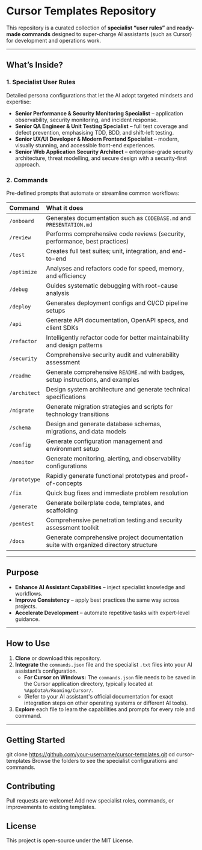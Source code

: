 # Cursor Templates Repository

This repository is a curated collection of **specialist “user rules”** and **ready-made commands** designed to super-charge AI assistants (such as Cursor) for development and operations work.

---

## What’s Inside?

### 1. Specialist User Rules

Detailed persona configurations that let the AI adopt targeted mindsets and expertise:

- **Senior Performance & Security Monitoring Specialist** – application observability, security monitoring, and incident response.  
- **Senior QA Engineer & Unit Testing Specialist** – full test coverage and defect prevention, emphasising TDD, BDD, and shift-left testing.  
- **Senior UX/UI Developer & Modern Frontend Specialist** – modern, visually stunning, and accessible front-end experiences.  
- **Senior Web Application Security Architect** – enterprise-grade security architecture, threat modelling, and secure design with a security-first approach.  

### 2. Commands

Pre-defined prompts that automate or streamline common workflows:

| Command     | What it does                                                                  |
| :---------- | :---------------------------------------------------------------------------- |
| `/onboard`  | Generates documentation such as `CODEBASE.md` and `PRESENTATION.md`           |
| `/review`   | Performs comprehensive code reviews (security, performance, best practices)   |
| `/test`     | Creates full test suites; unit, integration, and end-to-end                 |
| `/optimize` | Analyses and refactors code for speed, memory, and efficiency                 |
| `/debug`    | Guides systematic debugging with root-cause analysis                          |
| `/deploy`   | Generates deployment configs and CI/CD pipeline setups                        |
| `/api`      | Generate API documentation, OpenAPI specs, and client SDKs                    |
| `/refactor` | Intelligently refactor code for better maintainability and design patterns    |
| `/security` | Comprehensive security audit and vulnerability assessment                     |
| `/readme`   | Generate comprehensive `README.md` with badges, setup instructions, and examples |
| `/architect`| Design system architecture and generate technical specifications              |
| `/migrate`  | Generate migration strategies and scripts for technology transitions          |
| `/schema`   | Design and generate database schemas, migrations, and data models             |
| `/config`   | Generate configuration management and environment setup                       |
| `/monitor`  | Generate monitoring, alerting, and observability configurations               |
| `/prototype`| Rapidly generate functional prototypes and proof-of-concepts                  |
| `/fix`      | Quick bug fixes and immediate problem resolution                              |
| `/generate` | Generate boilerplate code, templates, and scaffolding                         |
| `/pentest`  | Comprehensive penetration testing and security assessment toolkit             |
| `/docs`     | Generate comprehensive project documentation suite with organized directory structure |

---

## Purpose

- **Enhance AI Assistant Capabilities** – inject specialist knowledge and workflows.  
- **Improve Consistency** – apply best practices the same way across projects.  
- **Accelerate Development** – automate repetitive tasks with expert-level guidance.  

---

## How to Use

1.  **Clone** or download this repository.
2.  **Integrate** the `commands.json` file and the specialist `.txt` files into your AI assistant’s configuration.
    * **For Cursor on Windows:** The `commands.json` file needs to be saved in the Cursor application directory, typically located at `%AppData%/Roaming/Cursor/`.
    * (Refer to your AI assistant's official documentation for exact integration steps on other operating systems or different AI tools).
3.  **Explore** each file to learn the capabilities and prompts for every role and command.

---

## Getting Started

git clone https://github.com/your-username/cursor-templates.git
cd cursor-templates
Browse the folders to see the specialist configurations and commands.

## Contributing
Pull requests are welcome! Add new specialist roles, commands, or improvements to existing templates.

## License
This project is open-source under the MIT License.
